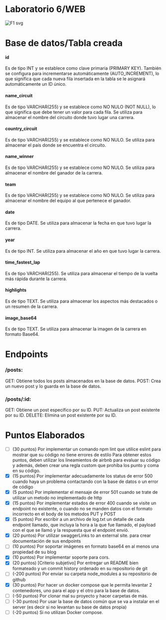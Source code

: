 # Laboratorio 6/WEB
![F1 svg](https://github.com/paulabaal12/lab6-web/assets/106341373/9117c4ce-6c4a-47d2-891e-58186129eb4a)

# Base de datos/Tabla creada 
<h4> id  </h4>
Es de tipo INT y se establece como clave primaria (PRIMARY KEY). También se configura para incrementarse automáticamente (AUTO_INCREMENT), lo que significa que cada nueva fila insertada en la tabla se le asignará automáticamente un ID único.
<h4> name_circuit </h4>
 Es de tipo VARCHAR(255) y se establece como NO NULO (NOT NULL), lo que significa que debe tener un valor para cada fila. Se utiliza para almacenar el nombre del circuito donde tuvo lugar una carrera.
<h4> country_circuit </h4>
Es de tipo VARCHAR(255) y se establece como NO NULO. Se utiliza para almacenar el país donde se encuentra el circuito.
<h4> name_winner </h4>
Es de tipo VARCHAR(255) y se establece como NO NULO. Se utiliza para almacenar el nombre del ganador de la carrera.
<h4> team </h4>
Es de tipo VARCHAR(255) y se establece como NO NULO. Se utiliza para almacenar el nombre del equipo al que pertenece el ganador.
<h4> date </h4>
Es de tipo DATE. Se utiliza para almacenar la fecha en que tuvo lugar la carrera.
<h4> year </h4>
Es de tipo INT. Se utiliza para almacenar el año en que tuvo lugar la carrera.
<h4> time_fastest_lap </h4>
Es de tipo VARCHAR(255). Se utiliza para almacenar el tiempo de la vuelta más rápida durante la carrera.
<h4> highlights </h4>
Es de tipo TEXT. Se utiliza para almacenar los aspectos más destacados o un resumen de la carrera.
<h4> image_base64 </h4>
Es de tipo TEXT. Se utiliza para almacenar la imagen de la carrera en formato Base64.

# Endpoints

<h3> /posts: </h3>
GET: Obtiene todos los posts almacenados en la base de datos.
POST: Crea un nuevo post y lo guarda en la base de datos.

<h3> /posts/:id: </h3>
GET: Obtiene un post específico por su ID.
PUT: Actualiza un post existente por su ID.
DELETE: Elimina un post existente por su ID.


# Puntos Elaborados
- [ ] (30 puntos) Por implementar un comando npm lint que utilice eslint para mostrar que su código no tiene errores de estilo
      Para obtener estos puntos, deben utilizar los lineamientos de airbnb para evaluar su código y además, deben crear una regla custom que prohíba los punto y coma en su código.
- [x] (15 puntos) Por implementar adecuadamente los status de error 500 cuando haya un problema contactando con la base de datos o un error de código
- [x] (5 puntos) Por implementar el mensaje de error 501 cuando se trate de utilizar un metodo no implementado de http
- [x] (15 puntos) Por implementar estados de error 400 cuando se visite un endpoint  no existente, o cuando no se manden datos con el formato incorrecto en el body de los metodos PUT y POST
- [x] (5 puntos) Por escribir a un archivo de log.txt un detalle de cada endpoint llamado, que incluya la hora a la que fue llamado, el payload con el que se llamó y la respuesta que el endpoint envió.
- [x] (20 puntos) Por utilizar swaggerLinks to an external site. para crear documentación de sus endpoints
- [ ] (10 puntos) Por soportar imágenes en formato base64 en al menos una propiedad de su blog
- [x] (10 puntos) Por implementar soporte para cors.
- [x] (20 puntos) [Criterio subjetivo] Por entregar un README bien formateado y un commit history ordenado en su repositorio de git
- [ ] (-200 puntos) Por enviar su carpeta node_modules a su repositorio de github
- [x] (30 puntos) Por hacer un docker compose que le permita levantar 2 contenedores, uno para el app y el otro para la base de datos.
- [ ] (-50 puntos) Por clonar mal su proyecto y hacer carpetas de más.
- [ ] (-30 puntos) Por usar la base de datos común que se va a instalar en el server (es decir si no levantan su base de datos propia)
- [ ] (-20 puntos) Si no utilizan Docker compose. 
